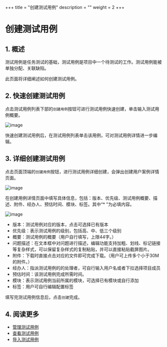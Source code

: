 +++
title = "创建测试用例"
description = ""
weight = 2
+++

# 创建测试用例

## 1. 概述

测试用例是任务测试的基础，测试用例是项目中一个待测试的工作。测试用例能被单独分配、关联缺陷。

此页面将详细阐述如何创建测试用例。

## 2. 快速创建测试用例

点击测试用例列表下部的`创建用例`按钮可进行测试用例快速创建，单击输入测试用例概要。

![image](/docs/user-guide/test/store/image/IssueManage-03.png)

快速创建测试用例后，在测试用例列表单击该用例，可对测试用例详情进一步编辑。

## 3. 详细创建测试用例

点击页面顶端的`创建用例`按钮，进行测试用例详细创建，会弹出创建用户案例详情页面。

![image](/docs/user-guide/test/store/image/IssueManage-04.png)

在创建用例详情页面中填写具体信息，包括：版本、优先级、测试用例概要、描述、附件、经办人、预估时间、模块、标签。其中“* ”为必填内容。

![image](/docs/user-guide/test/store/image/IssueManage-05.png)

- 版本：测试用例对应的版本，点击可选择已有版本
- 优先级：表示测试用例的级别，包括高、中、低三个级别
- 概要：测试用例的概要（用户自行填写，上限44字。）
- 问题描述：在文本框中对问题进行描述，编辑功能支持加粗、划线、标记链接等复杂样式，可以保留复杂样式的复制粘贴，并可以直接粘贴截屏图片。
- 附件：下载时直接点击对应的文件即可完成下载。（用户可上传多个小于30M的附件。）
- 经办人：指派测试用例的的处理者，可自行输入用户名或者下拉选择项目成员
- 预估时间：该测试用例完成所需时间。
- 模块：表示测试用例当前所属的模块，可选择已有模块或自行添加
- 标签：用户可自行编辑配置标签

填写完测试用例信息后，点击`创建`完成。

## 4. 阅读更多

- [管理测试用例](../manage)
- [查看测试用例](../whatisstore)
- [导入测试用例](../import)